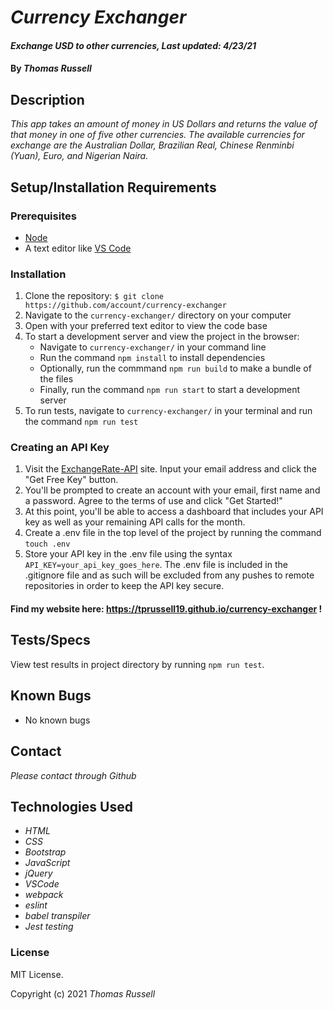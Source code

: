 # _Currency Exchanger_

#### _Exchange USD to other currencies, Last updated: 4/23/21_

#### By _Thomas Russell_

## Description

_This app takes an amount of money in US Dollars and returns the value of that money in one of five other currencies. The available currencies for exchange are the Australian Dollar, Brazilian Real, Chinese Renminbi (Yuan), Euro, and Nigerian Naira._

## Setup/Installation Requirements

### Prerequisites
* [Node](https://nodejs.org/en/)
* A text editor like [VS Code](https://code.visualstudio.com/)

### Installation
1. Clone the repository: `$ git clone https://github.com/account/currency-exchanger`
2. Navigate to the `currency-exchanger/` directory on your computer
3. Open with your preferred text editor to view the code base
4. To start a development server and view the project in the browser:
    * Navigate to `currency-exchanger/` in your command line
    * Run the command `npm install` to install dependencies
    * Optionally, run the commmand `npm run build` to make a bundle of the files
    * Finally, run the command `npm run start` to start a development server
5. To run tests, navigate to `currency-exchanger/` in your terminal and run the command `npm run test`

### Creating an API Key
1. Visit the [ExchangeRate-API](https://www.exchangerate-api.com/) site. Input your email address and click the "Get Free Key" button.
2. You'll be prompted to create an account with your email, first name and a password. Agree to the terms of use and click "Get Started!"
3. At this point, you'll be able to access a dashboard that includes your API key as well as your remaining API calls for the month.
4. Create a .env file in the top level of the project by running the command `touch .env`
5. Store your API key in the .env file using the syntax `API_KEY=your_api_key_goes_here`. The .env file is included in the .gitignore file and as such will be excluded from any pushes to remote repositories in order to keep the API key secure.


#### Find my website here: https://tprussell19.github.io/currency-exchanger !

## Tests/Specs

View test results in project directory by running `npm run test`.

## Known Bugs

* No known bugs

## Contact

_Please contact through Github_

## Technologies Used

* _HTML_
* _CSS_
* _Bootstrap_
* _JavaScript_
* _jQuery_
* _VSCode_
* _webpack_
* _eslint_
* _babel transpiler_
* _Jest testing_

### License

MIT License.

Copyright (c) 2021 _Thomas Russell_
